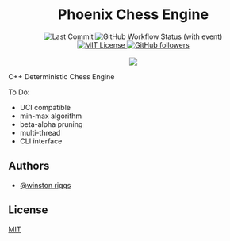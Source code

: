 <h1 align="center">Phoenix Chess Engine</h1>

<p align="center">
    <img alt="Last Commit" src="https://img.shields.io/github/last-commit/wriggs12/Phoenix-Chess-Engine">
    <img alt="GitHub Workflow Status (with event)" src="https://img.shields.io/github/actions/workflow/status/wriggs12/Phoenix-Chess-Engine/ci.yml">
    <br/>
    <a href="https://github.com/wriggs12/Phoenix-Chess-Engine/blob/master/LICENSE">
        <img src="https://img.shields.io/github/license/wriggs12/Phoenix-Chess-Engine" alt="MIT License">
    </a>
    <a href="https://github.com/wriggs12">
        <img alt="GitHub followers" src="https://img.shields.io/github/followers/wriggs12?style=social">
    </a>
    <br/>
    <br/>
    <img src="https://github.com/wriggs12/Phoenix-Chess-Engine/blob/master/phoenix%20logo.png">
</p>

C++ Deterministic Chess Engine

To Do:
- UCI compatible
- min-max algorithm
- beta-alpha pruning
- multi-thread
- CLI interface

## Authors

- [@winston riggs](https://github.com/wriggs12)


## License

[MIT](https://choosealicense.com/licenses/mit/)
